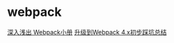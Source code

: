 # webpack

[深入浅出 Webpack小册](http://webpack.wuhaolin.cn/)
[升级到Webpack 4.x初步踩坑总结](https://blog.csdn.net/harsima/article/details/80819747)
